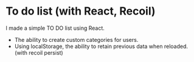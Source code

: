 # To do list (with React, Recoil)

I made a simple TO DO list using React.

- The ability to create custom categories for users.
- Using localStorage, the ability to retain previous data when reloaded. (with recoil persist)

